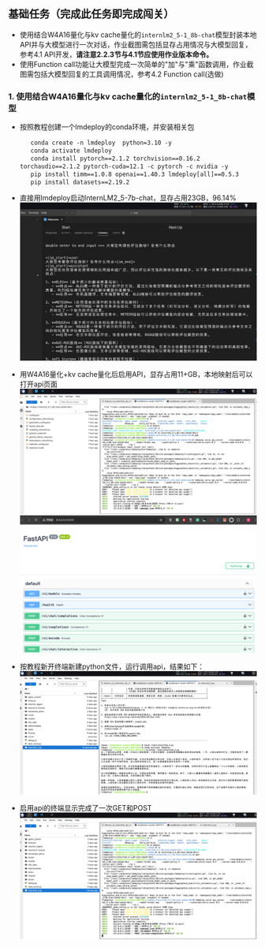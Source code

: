 ## **基础任务（完成此任务即完成闯关）**


- 使用结合W4A16量化与kv cache量化的`internlm2_5-1_8b-chat`模型封装本地API并与大模型进行一次对话，作业截图需包括显存占用情况与大模型回复，参考4.1 API开发，**请注意2.2.3节与4.1节应使用作业版本命令。**
- 使用Function call功能让大模型完成一次简单的"加"与"乘"函数调用，作业截图需包括大模型回复的工具调用情况，参考4.2 Function call(选做)

### 1. 使用结合W4A16量化与kv cache量化的`internlm2_5-1_8b-chat`模型
- 按照教程创建一个lmdeploy的conda环境，并安装相关包

         conda create -n lmdeploy  python=3.10 -y
         conda activate lmdeploy
         conda install pytorch==2.1.2 torchvision==0.16.2 torchaudio==2.1.2 pytorch-cuda=12.1 -c pytorch -c nvidia -y
         pip install timm==1.0.8 openai==1.40.3 lmdeploy[all]==0.5.3
         pip install datasets==2.19.2
- 直接用lmdeploy启动InternLM2_5-7b-chat，显存占用23GB，96.14%
![img_1.png](img_1.png)
- 用W4A16量化+kv cache量化后启用API，显存占用11+GB，本地映射后可以打开api页面
![img_3.png](img_3.png)
![img_2.png](img_2.png)
- 按教程新开终端新建python文件，运行调用api，结果如下：
![img_4.png](img_4.png)
- 启用api的终端显示完成了一次GET和POST
![img_5.png](img_5.png)